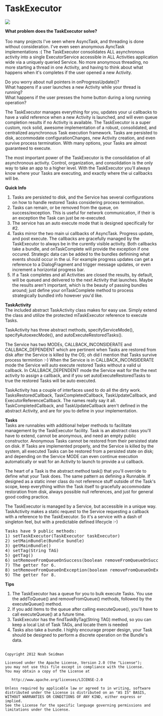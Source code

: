 TaskExecutor
===================

<img src="http://upload.wikimedia.org/wikipedia/commons/thumb/1/1e/Highway_401_by_401-DVP.jpg/320px-Highway_401_by_401-DVP.jpg"/>

<b>What problem does the TaskExecutor solve?</b></br><br>
Too many projects I've seen where AsyncTask, and threading is done without consideration. I've even seen anonymous 
AyncTask implementations :( The TaskExecutor consolidates ALL asynchronous 
activity into a single ExecutorService accessible in ALL Activities application wide via a uniquely queried Service. 
No more anonymous threading, no more starting a thread in one Activity, and having to think about what happens when it's 
completes if the user opened a new Activity. 

Do you worry about null pointers in onProgressUpdate()?<br>
What happens if a user launches a new Activity while your thread is running?<br>
What happens if the user presses the home button during a long running operation?

The TaskExecutor manages everything for you, updates your ui callbacks to have a valid reference when a new Activity is launched, 
and will even queue completion results if no Activity is available. The TaskExecutor is a super custom, rock solid, awesome implementation 
of a robust, consolidated, and centralized asynchronous Task execution framework. Tasks are persisted to disk, 
accommodate configurationChanges, new Activity creation, and even survive process termination. With many options, 
your Tasks are almost guaranteed to execute.

The most important power of the TaskExecutor is the consolidation of all asynchronous activity. Control, organization, and consolidation is 
the only way to take an app to a higher level. With the TaskExecutor you'll always know where your Tasks are executing, and exactly 
where the ui callbacks will be.

<b>Quick Info</b><br>
1) Tasks are persisted to disk, and the Service has several configurations on how to handle restored Tasks considering process termination.<br>
2) Tasks can remain, or be removed from the queue, on success/exception. This is useful for network communication, if their is an exception
the Task can just be re-executed.<br>
3) The service has an auto execute mode that is designed specifically for #2.<br>
4) Tasks mirror the two main ui callbacks of AsyncTask. Progress update, and post execute. The callbacks are gracefully managed 
by the TaskExecutor to always be in the curently visible activity. Both callbacks take a bundle, and onTaskComplete will 
provide the exception if one occured. Strategic data can be added to the bundles definining what events should occur in the ui. For example 
progress updates can get a reference to a DialogFragment and trigger message updates, or even increment a horizontal progress bar.<br>
5) If a Task completes and all Activities are closed the results, by default, will be queued and delivered to the next Activity that launches. 
Maybe the results aren't important, which is the beauty of passing bundles around; just define your onTaskComplete method to process strategically 
bundled info however you'd like.<br>

<b>TaskActivity</b><br>
The included abstract TaskActivity class makes for easy use. Simply extend the class and utilize the protected 
mTaskExecutor reference to execute Tasks. 

TaskActivity has three abstract methods, specifyServiceMode(), specifyAutoexecMode(), and 
autoExecuteRestoredTasks(). 

The Service has two MODEs, CALLBACK_INCONSIDERATE and CALLBACK_DEPENDENT which 
are pertinent when Tasks are restored from disk 
after the Service is killed by the OS; oh did I mention that Tasks survive process termintion :-) 
When the Service is in CALLBACK_INCONSIDERATE mode 
the Service will auto execute restored Tasks without a valid ui callback. In CALLBACK_DEPENDENT mode the Service 
wait for the the next activity to assign a callback, and if you set autoExecuteRestoredTasks to true the restored 
Tasks will be auto executed.

TaskActivity has a couple of interfaces used to do all the dirty work. TasksRestoredCallback, TaskCompletedCallback, TaskUpdateCallback, 
and ExecutorReferenceCallback. The names really say it all. TaskCompletedCallback, and TaskUpdateCallback aren't defined in the abstract Activity, and are for you to define in 
your implementation.

<b>Tasks</b><br>
Tasks are runnables with additional helper methods to facilitate management by the TaskExecutor facility. 
Task is an abstract class you'll have to extend, cannot be anonymous, and need an empty public constructor. 
Anonymous Tasks cannot be restored from their persisted state on disk. If Tasks are implemented properly, and the Service is killed by the system, all executed 
Tasks can be restored from a persisted state on disk; and depending on the Service MODE can even continue execution 
automatically or wait for an Activity to launch to provide a ui callback.

The heart of a Task is the abstract method task() that you'll override to define what your Task does. The same pattern as defining 
a Runnable. If designed as a static inner class do not reference stuff outside of the Task's scope, keep everything 
within the Task itself to gracefully accommodate restoration from disk, always possible null references, and just 
for general good coding practice. 

The TaskExecutor is managed by a Service, but accessible in a unique way. TaskActivity makes a static request to the Service requesting a callback with a reference to 
the TaskExecutor. So it's a service with a dash of singleton feel, but with a predictable defined lifecycle :-)

<pre>
Tasks have 9 public methods:
1) setTaskExecutor(TaskExecutor taskExecutor)
2) setMainBundle(Bundle bundle)
3) getMainBundle()
4) setTag(String TAG)
5) getTag()
6) setRemoveFromQueueOnSuccess(boolean removeFromQueueOnSuccess)
7) The getter for 6.
8) setRemoveFromQueueOnException(boolean removeFromQueueOnException)
9) The getter for 8.
</pre>

<b>Tips</b><br>
1) The TaskExecutor has a queue for you to bulk execute Tasks. You use the addToQueue() and removeFromQueue() methods, 
followed by the executeQueue() method.<br>
2) If you add items to the queue after calling executeQueue(), you'll have to call executeQueue() at a future time.<br>
4) TaskExecutor has the findTaskByTag(String TAG) method, so you can keep a local List of Task TAGs, and locate them is needed<br>
5) Tasks also take a bundle. I highly encourage proper design, your Task should be designed to perform a discrete operation on the Bundle's data.
<br><br>

<pre><code>Copyright 2012 Noah Seidman

Licensed under the Apache License, Version 2.0 (the "License");
you may not use this file except in compliance with the License.
You may obtain a copy of the License at

   http://www.apache.org/licenses/LICENSE-2.0

Unless required by applicable law or agreed to in writing, software
distributed under the License is distributed on an "AS IS" BASIS,
WITHOUT WARRANTIES OR CONDITIONS OF ANY KIND, either express or implied.
See the License for the specific language governing permissions and
limitations under the License.
</code></pre>
